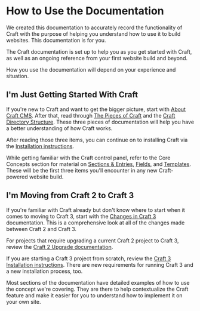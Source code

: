 How to Use the Documentation
============================
We created this documentation to accurately record the functionality of Craft with the purpose of helping you understand how to use it to build websites. This documentation is for you.

The Craft documentation is set up to help you as you get started with Craft, as well as an ongoing reference from your first website build and beyond.

How you use the documentation will depend on your experience and situation.

## I'm Just Getting Started With Craft

If you're new to Craft and want to get the bigger picture, start with [About Craft CMS](introduction.md). After that, read through [The Pieces of Craft](the-pieces-of-craft.md) and the [Craft Directory Structure](directory-structure.md). These three pieces of documentation will help you have a better understanding of how Craft works. 

After reading those three items, you can continue on to installing Craft via the [Installation instructions](installation.md).

While getting familiar with the Craft control panel, refer to the Core Concepts section for material on [Sections & Entries](sections-and-entries.md), [Fields](fields.md), and [Templates](templates.md). These will be the first three items you'll encounter in any new Craft-powered website build.

## I'm Moving from Craft 2 to Craft 3

If you're familiar with Craft already but don't know where to start when it comes to moving to Craft 3, start with the [Changes in Craft 3](changes-in-craft-3.md) documentation. This is a comprehensive look at all of the changes made between Craft 2 and Craft 3.

For projects that require upgrading a current Craft 2 project to Craft 3, review the [Craft 2 Upgrade documentation](upgrade.md).

If you are starting a Craft 3 project from scratch, review the [Craft 3 Installation instructions](installation.md). There are new requirements for running Craft 3 and a new installation process, too.

Most sections of the documentation have detailed examples of how to use the concept we're covering. They are there to help contextualize the Craft feature and make it easier for you to understand how to implement it on your own site.